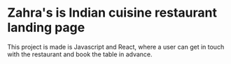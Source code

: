# Zahra's is Indian cuisine restaurant landing page

This project is made is Javascript and React, where a user can get in touch with the restaurant and book the table in advance.

